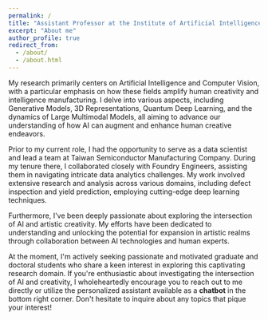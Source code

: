 ```yaml
---
permalink: /
title: "Assistant Professor at the Institute of Artificial Intelligence Innovation, NYCU"
excerpt: "About me"
author_profile: true
redirect_from: 
  - /about/
  - /about.html
---
```


<script>
 window.difyChatbotConfig = { 
  token: 'FLDVs1lMPmClxxJW'
 }
</script>
<script
 src="https://udify.app/embed.min.js"
 id="FLDVs1lMPmClxxJW"
 defer>
</script>

My research primarily centers on Artificial Intelligence and Computer Vision, with a particular emphasis on how these fields amplify human creativity and intelligence manufacturing. I delve into various aspects, including Generative Models, 3D Representations, Quantum Deep Learning, and the dynamics of Large Multimodal Models, all aiming to advance our understanding of how AI can augment and enhance human creative endeavors.

Prior to my current role, I had the opportunity to serve as a data scientist and lead a team at Taiwan Semiconductor Manufacturing Company. During my tenure there, I collaborated closely with Foundry Engineers, assisting them in navigating intricate data analytics challenges. My work involved extensive research and analysis across various domains, including defect inspection and yield prediction, employing cutting-edge deep learning techniques.

Furthermore, I've been deeply passionate about exploring the intersection of AI and artistic creativity. My efforts have been dedicated to understanding and unlocking the potential for expansion in artistic realms through collaboration between AI technologies and human experts.

At the moment, I'm actively seeking passionate and motivated graduate and doctoral students who share a keen interest in exploring this captivating research domain. If you're enthusiastic about investigating the intersection of AI and creativity, I wholeheartedly encourage you to reach out to me directly or utilize the personalized assistant available as a **chatbot**<i class="fa-solid fa-message-smile"></i> in the bottom right corner. Don't hesitate to inquire about any topics that pique your interest!
